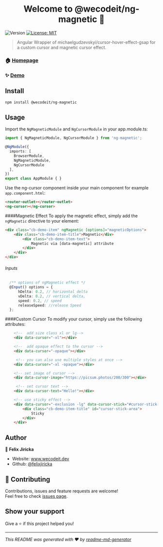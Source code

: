 <h1 align="center">Welcome to @wecodeit/ng-magnetic 👋</h1>
<p>
  <img alt="Version" src="https://img.shields.io/badge/version-1.0.0-blue.svg?cacheSeconds=2592000" />
  <a href="#" target="_blank">
    <img alt="License: MIT" src="https://img.shields.io/badge/License-MIT-yellow.svg" />
  </a>
</p>

> Angular Wrapper of michaelgudzevskyi/cursor-hover-effect-gsap for a custom cursor and magnetic cursor effect.

### 🏠 [Homepage](https://github.com/felixjiricka/ng-magnetic)

### ✨ [Demo](https://github.com/felixjiricka/ng-magnetic)

## Install

```sh
npm install @wecodeit/ng-magnetic
```

## Usage
Import the ```NgMagneticModule``` and ```NgCursorModule``` in your app.module.ts:

```ts
import { NgMagneticModule, NgCursorModule } from 'ng-magnetic';

@NgModule({
  imports: [
    BrowserModule,
    NgMagneticModule,
    NgCursorModule
  ],
})
export class AppModule { }
```

Use the ng-cursor component inside your main component for example ```app.component.html```:

```html
<router-outlet></router-outlet>
<ng-cursor></ng-cursor>
```



####Magnetic Effect
To apply the magnetic effect, simply add the ```ngMagnetic``` directive to your element:

```html
<div class="cb-demo-item" ngMagnetic [options]="magneticOptions">
    <div class="cb-demo-item-title">Magnetic</div>
        <div class="cb-demo-item-text">
            Magnetic via [data-magnetic] attribute
        </div>
    </div>
</div>
```

###### Inputs
```typescript
  /** options of ngMagnetic effect */
  @Input() options = {
      hDelta: 0.2, // horizontal delta
      vDelta: 0.2, // vertical delta,
      speed: 0.2, // speed
      releaseSpeed: //release Speed
  };
```

####Custom Cursor
To modify your cursor, simply use the following attributes:
```html
    <!--  add size class xl or lg-->
    <div data-cursor="-xl"></div>

    <!--  add opaque effect to the cursor -->
    <div data-cursor="-opaque"></div>

     <!-- you can also use multiple styles at once -->
    <div data-cursor="-xl -opaque"></div>

    <!-- set image of cursor -->
    <div data-cursor-image="https://picsum.photos/200/300"></div>

     <!-- set cursor text -->
    <div data-cursor-text="Hello!"></div>

    <!-- use sticky effect -->
    <div data-cursor="-exclusion -lg" data-cursor-stick="#cursor-stick-area">
        <div class="cb-demo-item-title" id="cursor-stick-area">
            Sticky
        </div>
    </div>
```

## Author

👤 **Felix Jiricka**

* Website: www.wecodeit.dev
* Github: [@felixjiricka](https://github.com/felixjiricka)

## 🤝 Contributing

Contributions, issues and feature requests are welcome!<br />Feel free to check [issues page](https://github.com/felixjiricka/ng-magnetic/issues). 

## Show your support

Give a ⭐️ if this project helped you!

***
_This README was generated with ❤️ by [readme-md-generator](https://github.com/kefranabg/readme-md-generator)_
